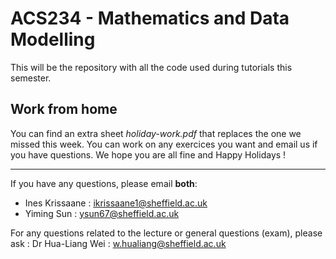 # ACS234 - Mathematics and Data Modelling 


This will be the repository with all the code used during tutorials this semester.



## Work from home 

You can find an extra sheet *holiday-work.pdf* that replaces the one we missed this week. You can work on any exercices you want and email us if you have questions.
We hope you are all fine and Happy Holidays !



 
 
 ------------------------------------------------------------------------------------------------------------------------------------------
If you have any questions, please email **both**:
- Ines Krissaane : ikrissaane1@sheffield.ac.uk
- Yiming Sun : ysun67@sheffield.ac.uk

For any questions related to the lecture or general questions (exam), please ask :
Dr Hua-Liang Wei : w.hualiang@sheffield.ac.uk
